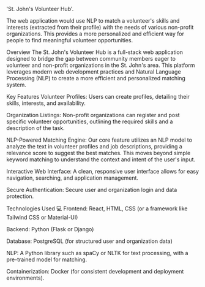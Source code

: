  'St. John's Volunteer Hub'.

The web application would use NLP to match a volunteer's skills and interests (extracted from their profile) with the needs of various non-profit organizations. This provides a more personalized and efficient way for people to find meaningful volunteer opportunities.

Overview
The St. John's Volunteer Hub is a full-stack web application designed to bridge the gap between community members eager to volunteer and non-profit organizations in the St. John's area. This platform leverages modern web development practices and Natural Language Processing (NLP) to create a more efficient and personalized matching system.

Key Features
Volunteer Profiles: Users can create profiles, detailing their skills, interests, and availability.

Organization Listings: Non-profit organizations can register and post specific volunteer opportunities, outlining the required skills and a description of the task.

NLP-Powered Matching Engine: Our core feature utilizes an NLP model to analyze the text in volunteer profiles and job descriptions, providing a relevance score to suggest the best matches. This moves beyond simple keyword matching to understand the context and intent of the user's input.

Interactive Web Interface: A clean, responsive user interface allows for easy navigation, searching, and application management.

Secure Authentication: Secure user and organization login and data protection.

Technologies Used 💻
Frontend: React, HTML, CSS (or a framework like Tailwind CSS or Material-UI)

Backend: Python (Flask or Django)

Database: PostgreSQL (for structured user and organization data)

NLP: A Python library such as spaCy or NLTK for text processing, with a pre-trained model for matching.

Containerization: Docker (for consistent development and deployment environments).
